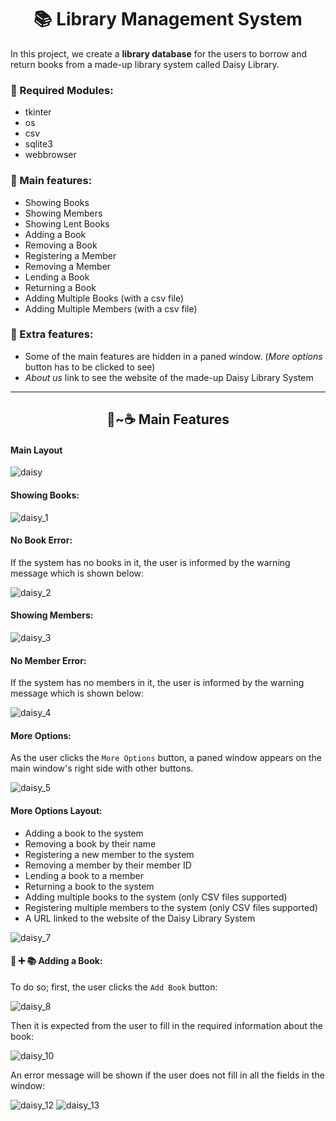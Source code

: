 <h1 align='center'> 📚 Library Management System </h1>

In this project, we create a **library database** for the users to borrow and return books from a made-up library system called Daisy Library. 

### 📌 Required Modules:
* tkinter
* os
* csv
* sqlite3
* webbrowser

### 📌 Main features:

* Showing Books
* Showing Members
* Showing Lent Books
* Adding a Book
* Removing a Book
* Registering a Member
* Removing a Member
* Lending a Book
* Returning a Book
* Adding Multiple Books (with a csv file)
* Adding Multiple Members (with a csv file)

### 📌 Extra features:

* Some of the main features are hidden in a paned window. (*More options* button has to be clicked to see)
* *About us* link to see the website of the made-up Daisy Library System

<hr>

<h2 align='center' > 📖~☕ Main Features  </h2>

#### Main Layout

![daisy](https://github.com/Trigenaris/library-management-system/assets/122381599/4b95f2dc-6985-49c0-b1a3-794cf16d6a26)

#### Showing Books:

![daisy_1](https://github.com/Trigenaris/library-management-system/assets/122381599/de3d186b-80d7-4e80-a8db-5f6efa7d1e52)

#### No Book Error:

If the system has no books in it, the user is informed by the warning message which is shown below:

![daisy_2](https://github.com/Trigenaris/library-management-system/assets/122381599/42429456-cd6a-49cf-80cd-d62757421cbc)

#### Showing Members:

![daisy_3](https://github.com/Trigenaris/library-management-system/assets/122381599/2e9e2856-0662-4498-9971-1fcbb6d23be7)

#### No Member Error:

If the system has no members in it, the user is informed by the warning message which is shown below:

![daisy_4](https://github.com/Trigenaris/library-management-system/assets/122381599/a75002aa-debb-46a3-8bf2-27846702ab3b)

#### More Options: 

As the user clicks the `More Options` button, a paned window appears on the main window's right side with other buttons.

![daisy_5](https://github.com/Trigenaris/library-management-system/assets/122381599/f0a7055d-cee7-4531-ad9b-89bf116e0eaf)

#### More Options Layout:

* Adding a book to the system
* Removing a book by their name
* Registering a new member to the system
* Removing a member by their member ID
* Lending a book to a member
* Returning a book to the system
* Adding multiple books to the system (only CSV files supported)
* Registering multiple members to the system (only CSV files supported)
* A URL linked to the website of the Daisy Library System

![daisy_7](https://github.com/Trigenaris/library-management-system/assets/122381599/b299e837-193f-46c1-b176-cf7742f8a5e4)

#### 📘 ➕ 📚 Adding a Book:

To do so; first, the user clicks the `Add Book` button:

![daisy_8](https://github.com/Trigenaris/library-management-system/assets/122381599/8bcf2d7b-7079-4990-b798-8a1ff0f45e05)

Then it is expected from the user to fill in the required information about the book:

![daisy_10](https://github.com/Trigenaris/library-management-system/assets/122381599/0fd7cbb6-b2d1-41f4-970c-ed2422bdd438)

An error message will be shown if the user does not fill in all the fields in the window:

![daisy_12](https://github.com/Trigenaris/library-management-system/assets/122381599/9e1740b6-da62-42d9-9e21-c53e9e79c6d4)
![daisy_13](https://github.com/Trigenaris/library-management-system/assets/122381599/f4ace495-aff3-45ae-a2ca-dfbd5e315d3e)






